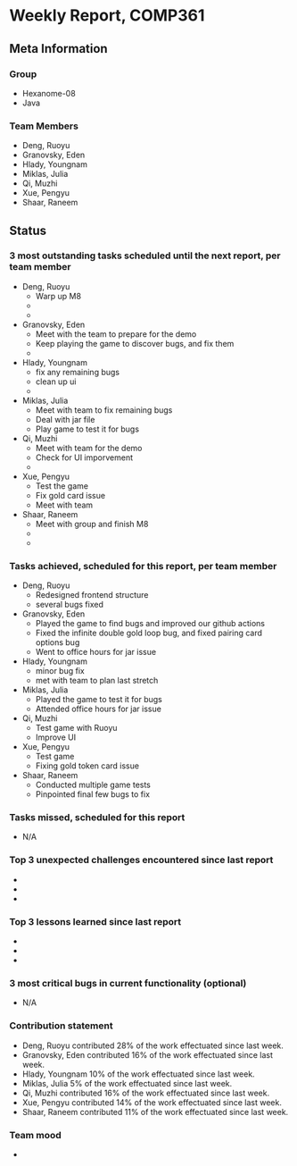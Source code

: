 # Weekly Report, COMP361

## Meta Information

### Group

 * Hexanome-08
 * Java

### Team Members

 * Deng, Ruoyu
 * Granovsky, Eden
 * Hlady, Youngnam
 * Miklas, Julia
 * Qi, Muzhi
 * Xue, Pengyu
 * Shaar, Raneem

## Status

### 3 most outstanding tasks scheduled until the next report, per team member

 * Deng, Ruoyu
    * Warp up M8
    * 
    * 
 * Granovsky, Eden
    * Meet with the team to prepare for the demo
    * Keep playing the game to discover bugs, and fix them
    * 
 * Hlady, Youngnam
    * fix any remaining bugs
    * clean up ui
    * 
 * Miklas, Julia
    * Meet with team to fix remaining bugs
    * Deal with jar file
    * Play game to test it for bugs
 * Qi, Muzhi
    * Meet with team for the demo
    * Check for UI imporvement
    * 
 * Xue, Pengyu
    * Test the game
    * Fix gold card issue
    * Meet with team
 * Shaar, Raneem
    * Meet with group and finish M8
    * 
    *  

### Tasks achieved, scheduled for this report, per team member

 * Deng, Ruoyu
    * Redesigned frontend structure
    * several bugs fixed
 * Granovsky, Eden
    * Played the game to find bugs and improved our github actions
    * Fixed the infinite double gold loop bug, and fixed pairing card options bug
    * Went to office hours for jar issue
 * Hlady, Youngnam
    * minor bug fix
    * met with team to plan last stretch
 * Miklas, Julia
    * Played the game to test it for bugs
    * Attended office hours for jar issue
 * Qi, Muzhi
    * Test game with Ruoyu
    * Improve UI
 * Xue, Pengyu
    * Test game
    * Fixing gold token card issue
 * Shaar, Raneem
    * Conducted multiple game tests
    * Pinpointed final few bugs to fix

### Tasks missed, scheduled for this report

 * N/A

### Top 3 unexpected challenges encountered since last report

  * 
  * 
  * 

### Top 3 lessons learned since last report

  * 
  * 
  * 

### 3 most critical bugs in current functionality (optional)

  * N/A

### Contribution statement

 * Deng, Ruoyu contributed 28% of the work effectuated since last week.
 * Granovsky, Eden contributed 16% of the work effectuated since last week.
 * Hlady, Youngnam 10% of the work effectuated since last week.
 * Miklas, Julia 5% of the work effectuated since last week.
 * Qi, Muzhi contributed 16% of the work effectuated since last week.
 * Xue, Pengyu contributed 14% of the work effectuated since last week.
 * Shaar, Raneem contributed 11% of the work effectuated since last week.

### Team mood

 *
